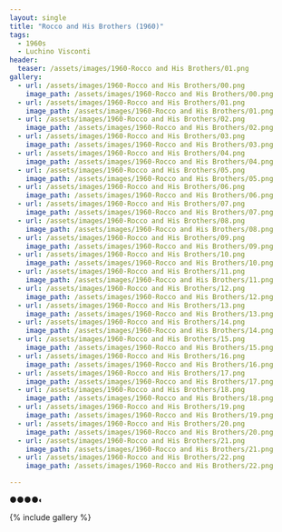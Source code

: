 ```yaml
---
layout: single
title: "Rocco and His Brothers (1960)"
tags:
  - 1960s 
  - Luchino Visconti
header:
  teaser: /assets/images/1960-Rocco and His Brothers/01.png
gallery:
  - url: /assets/images/1960-Rocco and His Brothers/00.png
    image_path: /assets/images/1960-Rocco and His Brothers/00.png  
  - url: /assets/images/1960-Rocco and His Brothers/01.png
    image_path: /assets/images/1960-Rocco and His Brothers/01.png
  - url: /assets/images/1960-Rocco and His Brothers/02.png
    image_path: /assets/images/1960-Rocco and His Brothers/02.png
  - url: /assets/images/1960-Rocco and His Brothers/03.png
    image_path: /assets/images/1960-Rocco and His Brothers/03.png
  - url: /assets/images/1960-Rocco and His Brothers/04.png
    image_path: /assets/images/1960-Rocco and His Brothers/04.png
  - url: /assets/images/1960-Rocco and His Brothers/05.png
    image_path: /assets/images/1960-Rocco and His Brothers/05.png
  - url: /assets/images/1960-Rocco and His Brothers/06.png
    image_path: /assets/images/1960-Rocco and His Brothers/06.png
  - url: /assets/images/1960-Rocco and His Brothers/07.png
    image_path: /assets/images/1960-Rocco and His Brothers/07.png
  - url: /assets/images/1960-Rocco and His Brothers/08.png
    image_path: /assets/images/1960-Rocco and His Brothers/08.png
  - url: /assets/images/1960-Rocco and His Brothers/09.png
    image_path: /assets/images/1960-Rocco and His Brothers/09.png
  - url: /assets/images/1960-Rocco and His Brothers/10.png
    image_path: /assets/images/1960-Rocco and His Brothers/10.png
  - url: /assets/images/1960-Rocco and His Brothers/11.png
    image_path: /assets/images/1960-Rocco and His Brothers/11.png
  - url: /assets/images/1960-Rocco and His Brothers/12.png
    image_path: /assets/images/1960-Rocco and His Brothers/12.png
  - url: /assets/images/1960-Rocco and His Brothers/13.png
    image_path: /assets/images/1960-Rocco and His Brothers/13.png
  - url: /assets/images/1960-Rocco and His Brothers/14.png
    image_path: /assets/images/1960-Rocco and His Brothers/14.png
  - url: /assets/images/1960-Rocco and His Brothers/15.png
    image_path: /assets/images/1960-Rocco and His Brothers/15.png
  - url: /assets/images/1960-Rocco and His Brothers/16.png
    image_path: /assets/images/1960-Rocco and His Brothers/16.png
  - url: /assets/images/1960-Rocco and His Brothers/17.png
    image_path: /assets/images/1960-Rocco and His Brothers/17.png
  - url: /assets/images/1960-Rocco and His Brothers/18.png
    image_path: /assets/images/1960-Rocco and His Brothers/18.png
  - url: /assets/images/1960-Rocco and His Brothers/19.png
    image_path: /assets/images/1960-Rocco and His Brothers/19.png
  - url: /assets/images/1960-Rocco and His Brothers/20.png
    image_path: /assets/images/1960-Rocco and His Brothers/20.png
  - url: /assets/images/1960-Rocco and His Brothers/21.png
    image_path: /assets/images/1960-Rocco and His Brothers/21.png
  - url: /assets/images/1960-Rocco and His Brothers/22.png
    image_path: /assets/images/1960-Rocco and His Brothers/22.png

---
```

●●●●◐

{% include gallery %}
